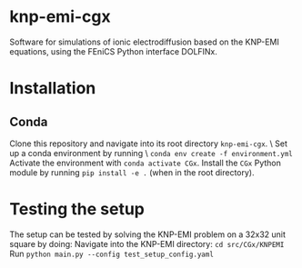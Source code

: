 # knp-emi-cgx
Software for simulations of ionic electrodiffusion based on the KNP-EMI equations, using the FEniCS Python interface DOLFINx.

# Installation
## Conda
Clone this repository and navigate into its root directory `knp-emi-cgx`. \\ 
Set up a conda environment by running \\ `conda env create -f environment.yml`
Activate the environment with `conda activate CGx`.
Install the `CGx` Python module by running `pip install -e .` (when in the root directory).

# Testing the setup
The setup can be tested by solving the KNP-EMI problem on a 32x32 unit square by doing:
Navigate into the KNP-EMI directory: `cd src/CGx/KNPEMI`
Run `python main.py --config test_setup_config.yaml`
